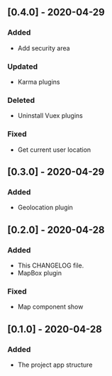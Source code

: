 ## [0.4.0] - 2020-04-29
### Added
- Add security area
### Updated
- Karma plugins
### Deleted
- Uninstall Vuex plugins
### Fixed
- Get current user location
  
## [0.3.0] - 2020-04-29
### Added
- Geolocation plugin
  
## [0.2.0] - 2020-04-28
### Added
- This CHANGELOG file.
- MapBox plugin
### Fixed
- Map component show

## [0.1.0] - 2020-04-28
### Added
- The project app structure